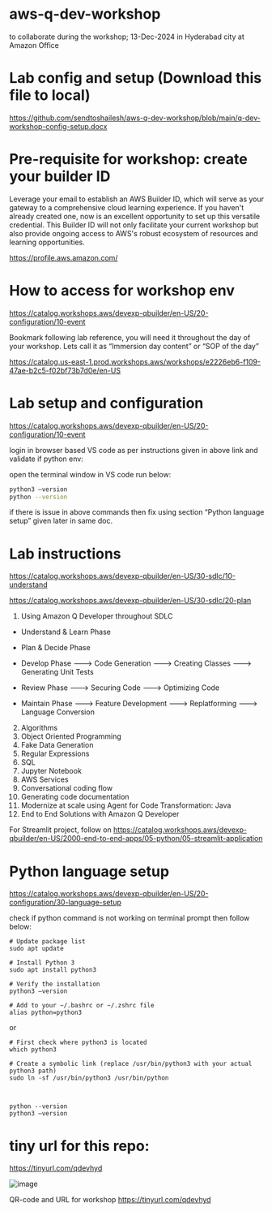 # aws-q-dev-workshop
to collaborate during the workshop; 13-Dec-2024 in Hyderabad city at Amazon Office




# Lab config and setup (Download this file to local)

https://github.com/sendtoshailesh/aws-q-dev-workshop/blob/main/q-dev-workshop-config-setup.docx





 

# Pre-requisite for workshop: create your builder ID

Leverage your email to establish an AWS Builder ID, which will serve as your gateway to a comprehensive cloud learning experience. If you haven't already created one, now is an excellent opportunity to set up this versatile credential. This Builder ID will not only facilitate your current workshop but also provide ongoing access to AWS's robust ecosystem of resources and learning opportunities.

https://profile.aws.amazon.com/ 


 



# How to access for workshop env

https://catalog.workshops.aws/devexp-qbuilder/en-US/20-configuration/10-event


 



Bookmark following lab reference, you will need it throughout the day of your workshop. Lets call it as “Immersion day content” or “SOP of the day”

https://catalog.us-east-1.prod.workshops.aws/workshops/e2226eb6-f109-47ae-b2c5-f02bf73b7d0e/en-US

# Lab setup and configuration

https://catalog.workshops.aws/devexp-qbuilder/en-US/20-configuration/10-event

login in browser based VS code as per instructions given in above link and validate if python env:

open the terminal window in VS code
run below:

```bash
python3 –version
python --version
```

if there is issue in above commands then fix using section “Python language setup” given later in same doc.

# Lab instructions


https://catalog.workshops.aws/devexp-qbuilder/en-US/30-sdlc/10-understand

https://catalog.workshops.aws/devexp-qbuilder/en-US/30-sdlc/20-plan

1.	Using Amazon Q Developer throughout SDLC
*	Understand & Learn Phase

*	Plan & Decide Phase
*	Develop Phase
--->	Code Generation
--->	Creating Classes
--->	Generating Unit Tests

*	Review Phase
--->	Securing Code
--->	Optimizing Code

*	Maintain Phase
--->	Feature Development
--->	Replatforming
--->	Language Conversion

  
2.	Algorithms
3.	Object Oriented Programming
4.	Fake Data Generation
5.	Regular Expressions
6.	SQL
7.	Jupyter Notebook
8.	AWS Services
9.	Conversational coding flow
10.	Generating code documentation
11.	Modernize at scale using Agent for Code Transformation: Java
12.	End to End Solutions with Amazon Q Developer




For Streamlit project, follow on
https://catalog.workshops.aws/devexp-qbuilder/en-US/2000-end-to-end-apps/05-python/05-streamlit-application


# Python language setup

https://catalog.workshops.aws/devexp-qbuilder/en-US/20-configuration/30-language-setup

check if python command is not working on terminal prompt then follow below:
```
# Update package list
sudo apt update

# Install Python 3
sudo apt install python3

# Verify the installation
python3 –version

# Add to your ~/.bashrc or ~/.zshrc file
alias python=python3
```
or 

```
# First check where python3 is located
which python3

# Create a symbolic link (replace /usr/bin/python3 with your actual python3 path)
sudo ln -sf /usr/bin/python3 /usr/bin/python



python --version
python3 –version

```


# tiny url for this repo:

https://tinyurl.com/qdevhyd

![image](https://github.com/user-attachments/assets/77e8b957-e0a3-432d-b346-41e5bb08c82f)


QR-code and URL for workshop
https://tinyurl.com/qdevhyd



